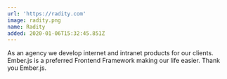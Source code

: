 ```yaml
---
url: 'https://radity.com'
image: radity.png
name: Radity
added: 2020-01-06T15:32:45.851Z
---
```

As an agency we develop internet and intranet products for our clients. Ember.js is a preferred Frontend Framework making our life easier. Thank you Ember.js.
